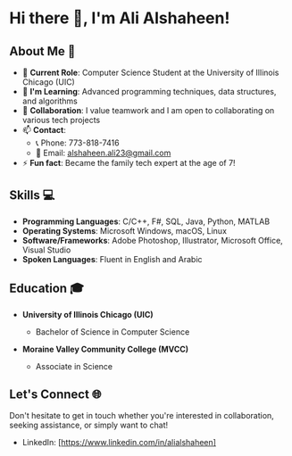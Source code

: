 # Hi there 👋, I'm Ali Alshaheen!

## About Me 📝
- 🔭 **Current Role**: Computer Science Student at the University of Illinois Chicago (UIC)
- 🌱 **I'm Learning**: Advanced programming techniques, data structures, and algorithms
- 👯 **Collaboration**: I value teamwork and I am open to collaborating on various tech projects
- 📫 **Contact**: 
  - 📞 Phone: 773-818-7416
  - 📧 Email: [alshaheen.ali23@gmail.com](mailto:alshaheen.ali23@gmail.com)
- ⚡ **Fun fact**: Became the family tech expert at the age of 7!

## Skills 💻
- **Programming Languages**: C/C++, F#, SQL, Java, Python, MATLAB
- **Operating Systems**: Microsoft Windows, macOS, Linux
- **Software/Frameworks**: Adobe Photoshop, Illustrator, Microsoft Office, Visual Studio
- **Spoken Languages**: Fluent in English and Arabic

## Education 🎓
- **University of Illinois Chicago (UIC)**
  - Bachelor of Science in Computer Science
 
- **Moraine Valley Community College (MVCC)**
  - Associate in Science

## Let's Connect 🌐
Don't hesitate to get in touch whether you're interested in collaboration, seeking assistance, or simply want to chat!

- LinkedIn: [https://www.linkedin.com/in/alialshaheen]

